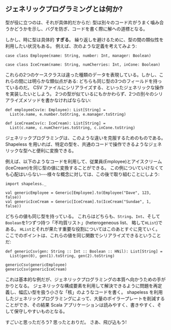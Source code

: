 ## ジェネリックプログラミングとは何か?

型が役に立つのは、それが具体的だからだ: 型は別々のコード片がうまく噛み合うかどうかを示し、バグを防ぎ、コードを書く際に解への道標となる。

しかし、時に型は具体的 **すぎる**。
繰り返しを避けるために、型の間の類似性を利用したい状況もある。
例えば、次のような定義を考えてみよう:

```tut:book:silent
case class Employee(name: String, number: Int, manager: Boolean)

case class IceCream(name: String, numCherries: Int, inCone: Boolean)
```

これらの2つのケースクラスは違った種類のデータを表現している。しかし、これらの間には明らかな類似点がある: どちらも同じ型の3つのフィールドを持っているのだ。
CSV ファイルにシリアライズする、といったジェネリックな操作を実装したいとしよう。
2つの型が似ているにもかかわらず、2つの別々のシリアライズメソッドを書かなければならない:

```tut:book:silent
def employeeCsv(e: Employee): List[String] =
  List(e.name, e.number.toString, e.manager.toString)

def iceCreamCsv(c: IceCream): List[String] =
  List(c.name, c.numCherries.toString, c.inCone.toString)
```

ジェネリックプログラミングは、このような違いを克服するためのものである。
Shapeless を用いれば、特定の型を、共通のコードで操作できるようなジェネリックな型へと便利に変換できる。

例えば、以下のようなコードを利用して、従業員(Employee)とアイスクリーム(IceCream)を同じ型の値に変換することができる。
この例についていけなくても心配はいらない---様々な概念に対しては、この後で取り組むことにしよう:

```tut:book:silent
import shapeless._
```

```tut:book
val genericEmployee = Generic[Employee].to(Employee("Dave", 123, false))
val genericIceCream = Generic[IceCream].to(IceCream("Sundae", 1, false))
```

どちらの値も同じ型を持っている。
これらはどちらも、`String`、`Int`、そして`Boolean`を1つずつ持つ「不均質リスト」(heterogeneous list、 略して`HList`)である。
`HList`とそれが果たす重要な役割についてはこのあとすぐに見ていく。
ここでのポイントは、これらの値を同じ関数でシリアライズできるということだ:

```tut:book:silent
def genericCsv(gen: String :: Int :: Boolean :: HNil): List[String] =
  List(gen(0), gen(1).toString, gen(2).toString)
```

```tut:book
genericCsv(genericEmployee)
genericCsv(genericIceCream)
```

これは基本的な例だが、ジェネリックプログラミングの本質へ向かうための手がかりとなる。
ジェネリックな構成要素を利用して解決できるように問題を再定義し、幅広い型を扱う小さな「核」のようなコードを書く。
shapeless を利用したジェネリックプログラミングによって、大量のボイラープレートを削減することができ、その結果 Scala アプリケーションは読みやすく、書きやすく、そして保守しやすいものとなる。

すごいと思っただろう? 思ったとおりだ。 さあ、飛び込もう!
